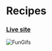 # Recipes

### [Live site](https://fungifs.netlify.app/)

 ![FunGifs](https://i.ibb.co/kKmgDkH/recipes-w.png)
